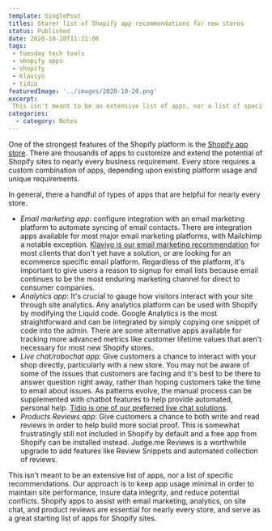 ```yaml
---
template: SinglePost
titles: Starer list of Shopify app recommendations for new stores
status: Published
date: 2020-10-20T11:11:00
tags:
 - tuesday tech tools 
 - shopify apps
 - shopify
 - Klaviyo
 - tidio
featuredImage: '../images/2020-10-20.png'
excerpt:
 This isn't meant to be an extensive list of apps, nor a list of specific recommendations. Our approach is to keep app usage minimal in order to maintain site performance, insure data integrity, and reduce potential conflicts. Shopify apps to assist with email marketing, analytics, on site chat, and product reviews are essential for nearly every store, and serve as a great starting list of apps for Shopify sites.
categories:
  - category: Notes
---
```

One of the strongest features of the Shopify platform is the [Shopify app store](https://www.shopify.com/?ref=ecomloop). There are thousands of apps to customize and extend the potential of Shopify sites to nearly every business requirement. Every store requires a custom combination of apps, depending upon existing platform usage and unique requirements.

In general, there a handful of types of apps that are helpful for nearly every store.

- _Email marketing app_: configure integration with an email marketing platform to automate syncing of email contacts. There are integration apps available for most major email marketing platforms, with Mailchimp a notable exception. [Klaviyo is our email marketing recommendation](https://www.klaviyo.com/partner/signup?utm_source=0010V00002Ogx4q&utm_medium=partner) for most clients that don't yet have a solution, or are looking for an ecommerce specific email platform. Regardless of the platform, it's important to give users a reason to signup for email lists because email continues to be the most enduring marketing channel for direct to consumer companies.
- _Analytics app_: It's crucial to gauge how visitors interact with your site through site analytics. Any analytics platform can be used with Shopify by modifying the Liquid code. Google Analytics is the most straightforward and can be integrated by simply copying one snippet of code into the admin. There are some alternative apps available for tracking more advanced metrics like customer lifetime values that aren't necessary for most new Shopify stores.
- _Live chat/robochat app_: Give customers a chance to interact with your shop directly, particularly with a new store. You may not be aware of some of the issues that customers are facing and it's best to be there to answer question right away, rather than hoping customers take the time to email about issues. As patterns evolve, the manual process can be supplemented with chatbot features to help provide automated, personal help. [Tidio is one of our preferred live chat solutions](https://www.tidio.com/en/?ref=ecomloop).
- _Products Reviews app_: Give customers a chance to both write and read reviews in order to help build more social proof. This is somewhat frustratingly still not included in Shopify by default and a free app from Shopify can be installed instead. Judge.me Reviews is a worthwhile upgrade to add features like Review Snippets and automated collection of reviews.

This isn't meant to be an extensive list of apps, nor a list of specific recommendations. Our approach is to keep app usage minimal in order to maintain site performance, insure data integrity, and reduce potential conflicts. Shopify apps to assist with email marketing, analytics, on site chat, and product reviews are essential for nearly every store, and serve as a great starting list of apps for Shopify sites.
